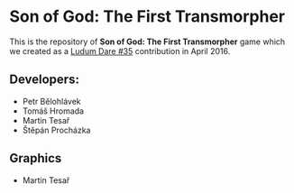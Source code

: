 Son of God: The First Transmorpher
=============

This is the repository of **Son of God: The First Transmorpher** game which we created as a [Ludum Dare #35](http://ludumdare.com/) contribution in April 2016.

Developers:
-----------

- Petr Bělohlávek
- Tomáš Hromada
- Martin Tesař
- Štěpán Procházka

Graphics
--------

- Martin Tesař
